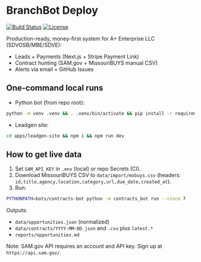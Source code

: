 # BranchBot Deploy

[![Build Status](https://github.com/${GITHUB_OWNER:-your-org}/${GITHUB_REPO:-your-repo}/actions/workflows/daily-scan.yml/badge.svg)](https://github.com/${GITHUB_OWNER:-your-org}/${GITHUB_REPO:-your-repo}/actions/workflows/daily-scan.yml)
[![License](https://img.shields.io/badge/license-MIT-green.svg)](../LICENSE)

Production-ready, money-first system for A+ Enterprise LLC (SDVOSB/MBE/SDVE):
- Leads + Payments (Next.js + Stripe Payment Link)
- Contract hunting (SAM.gov + MissouriBUYS manual CSV)
- Alerts via email + GitHub Issues

## One-command local runs
- Python bot (from repo root):
```bash
python -m venv .venv && . .venv/bin/activate && pip install -r requirements_branchbot.txt && PYTHONPATH=bots/contracts-bot python -m contracts_bot run --since 7 && python ops/notify.py
```
- Leadgen site:
```bash
cd apps/leadgen-site && npm i && npm run dev
```

## How to get live data
1. Set `SAM_API_KEY` in `.env` (local) or repo Secrets (CI).
2. Download MissouriBUYS CSV to `data/import/mobuys.csv` (headers: `id,title,agency,location,category,url,due_date,created_at`).
3. Run:
```bash
PYTHONPATH=bots/contracts-bot python -m contracts_bot run --since 7
```
Outputs:
- `data/opportunities.json` (normalized)
- `data/contracts/YYYY-MM-DD.json` and `.csv` plus `latest.*`
- `reports/opportunities.md`

Note: SAM.gov API requires an account and API key. Sign up at `https://api.sam.gov/`.
